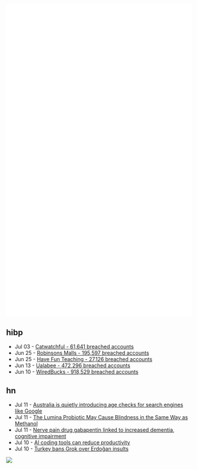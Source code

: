 ![Metrics](https://raw.githubusercontent.com/phixion/phixion/master/metrics.svg)

## hibp

<!--
for https://github.com/phixion/phixion/blob/main/.github/workflows/feeds.yml
-->
<!--START_SECTION:haveibeenpwnd-->
- Jul 03 - [Catwatchful - 61,641 breached accounts](https://haveibeenpwned.com/Breach/Catwatchful)
- Jun 25 - [Robinsons Malls - 195,597 breached accounts](https://haveibeenpwned.com/Breach/RobinsonsMalls)
- Jun 25 - [Have Fun Teaching - 27,126 breached accounts](https://haveibeenpwned.com/Breach/HaveFunTeaching)
- Jun 13 - [Ualabee - 472,296 breached accounts](https://haveibeenpwned.com/Breach/Ualabee)
- Jun 10 - [WiredBucks - 918,529 breached accounts](https://haveibeenpwned.com/Breach/WiredBucks)
<!--END_SECTION:haveibeenpwnd-->

## hn

<!--
for https://github.com/phixion/phixion/blob/main/.github/workflows/feeds.yml
-->
<!--START_SECTION:hn-->
- Jul 11 - [Australia is quietly introducing age checks for search engines like Google](https://www.abc.net.au/news/2025-07-11/age-verification-search-engines/105516256)
- Jul 11 - [The Lumina Probiotic May Cause Blindness in the Same Way as Methanol](https://substack.com/home/post/p-168042147)
- Jul 11 - [Nerve pain drug gabapentin linked to increased dementia, cognitive impairment](https://medicalxpress.com/news/2025-07-nerve-pain-drug-gabapentin-linked.html)
- Jul 10 - [AI coding tools can reduce productivity](https://secondthoughts.ai/p/ai-coding-slowdown)
- Jul 10 - [Turkey bans Grok over Erdoğan insults](https://www.politico.eu/article/turkey-ban-elon-musk-grok-recep-tayyip-erdogan-insult/)
<!--END_SECTION:hn-->

<!--
for https://yhype.me
-->
![](https://hit.yhype.me/github/profile?user_id=13013670)
